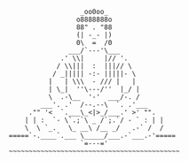 
                                            _oo0oo_
                                           o8888888o
                                           88" . "88
                                           (| -_- |)
                                           0\  =  /0
                                         ___/`---'\___
                                       .' \\|     |// '.
                                      / \\|||  :  |||// \
                                     / _||||| -:- |||||- \
                                    |   | \\\  - /// |   |
                                    | \_|  ''\---/''  |_/ |
                                    \  .-\__  '-'  ___/-. /
                                  ___'. .'  /--.--\  `. .'___
                               ."" '<  `.___\_<|>_/___.' >' "".
                              | | :  `- \`.;`\ _ /`;.`/ - ` : | |
                              \  \ `_.   \_ __\ /__ _/   .-` /  /
                          =====`-.____`.___ \_____/___.-`___.-'=====
                                            `=---='
                          ~~~~~~~~~~~~~~~~~~~~~~~~~~~~~~~~~~~~~~~~~~~
